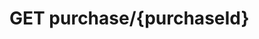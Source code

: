 #  GET purchase/{purchaseId}

<api-endpoint openapi-path="../../../src/main/resources/backend_flashpomo-openapi.yaml" method="GET" endpoint="/purchase/{purchaseId}"/>